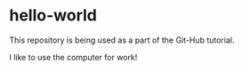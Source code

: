 # hello-world
This repository is being used as a part of the Git-Hub tutorial. 


I like to use the computer for work! 
